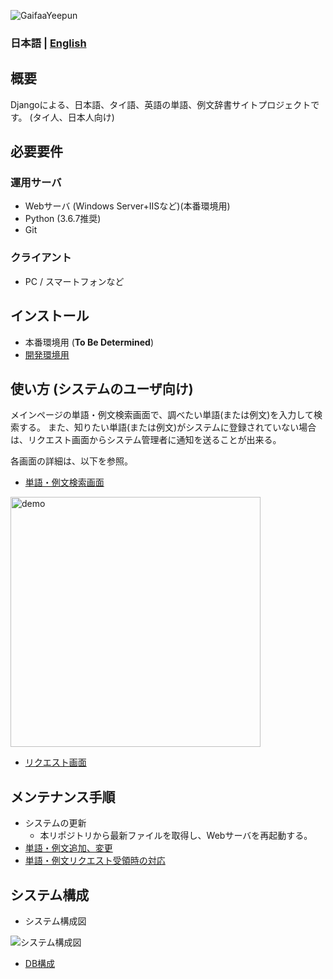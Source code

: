 ![GaifaaYeepun](https://user-images.githubusercontent.com/42882840/80269234-b4ad1c80-86e8-11ea-8a02-567b854170d5.png)

### 日本語 | [English](./docs/en/README.md)

## 概要
Djangoによる、日本語、タイ語、英語の単語、例文辞書サイトプロジェクトです。
(タイ人、日本人向け)

## 必要要件
### 運用サーバ

* Webサーバ (Windows Server+IISなど)(本番環境用)
* Python (3.6.7推奨)
* Git

### クライアント

* PC / スマートフォンなど


## インストール
- 本番環境用 (**To Be Determined**)
- [開発環境用](./docs/ja/install_develop.md)


## 使い方 (システムのユーザ向け)
メインページの単語・例文検索画面で、調べたい単語(または例文)を入力して検索する。
また、知りたい単語(または例文)がシステムに登録されていない場合は、リクエスト画面からシステム管理者に通知を送ることが出来る。

各画面の詳細は、以下を参照。
- [単語・例文検索画面](./docs/ja/howtouse_search.md)

<img src ="https://user-images.githubusercontent.com/42882840/80295910-d8886500-87b1-11ea-8411-2e3267855189.gif" alt="demo" width="400">

- [リクエスト画面](./docs/ja/howtouse_request.md)


## メンテナンス手順
- システムの更新
  - 本リポジトリから最新ファイルを取得し、Webサーバを再起動する。
- [単語・例文追加、変更](./docs/ja/maintenance_dataedit.md)
- [単語・例文リクエスト受領時の対応](./docs/ja/maintenance_reqreceived.md)


## システム構成
- システム構成図

![システム構成図](https://docs.google.com/drawings/d/e/2PACX-1vSLFh_yZhKKi0L7hnfksXXx2Rjc6bimx0RjocQRpwrI5KxMZSzmARUx9lNiZXjq-8R6oSboAkMqkxgV/pub?w=2024&h=996)

- [DB構成](./docs/ja/database.md)
